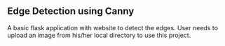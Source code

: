 ## Edge Detection using Canny
A basic flask application with website to detect the edges. 
User needs to upload an image from his/her local directory to use this project.
